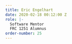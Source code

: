 ```yaml
---
title: Eric Engelhart
date: 2020-02-18 00:12:00 Z
role: |-
  Software Mentor
  FRC 1251 Alumnus
order-number: 25
---
```


